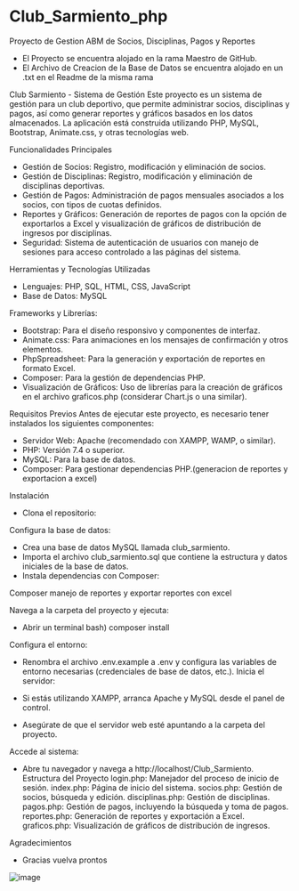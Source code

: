 # Club_Sarmiento_php
Proyecto de Gestion ABM de Socios, Disciplinas, Pagos y Reportes

- El Proyecto se encuentra alojado en la rama Maestro de GitHub.
- El Archivo de Creacion de la Base de Datos se encuentra alojado en un .txt en el Readme de la misma rama 

Club Sarmiento - Sistema de Gestión
Este proyecto es un sistema de gestión para un club deportivo, que permite administrar socios, disciplinas y pagos, así como generar reportes y gráficos basados en los datos almacenados. La aplicación está construida utilizando PHP, MySQL, Bootstrap, Animate.css, y otras tecnologías web.

Funcionalidades Principales
- Gestión de Socios: Registro, modificación y eliminación de socios.
- Gestión de Disciplinas: Registro, modificación y eliminación de disciplinas deportivas.
- Gestión de Pagos: Administración de pagos mensuales asociados a los socios, con tipos de cuotas definidos.
- Reportes y Gráficos: Generación de reportes de pagos con la opción de exportarlos a Excel y visualización de gráficos de distribución de ingresos por disciplinas.
- Seguridad: Sistema de autenticación de usuarios con manejo de sesiones para acceso controlado a las páginas del sistema.

Herramientas y Tecnologías Utilizadas
- Lenguajes: PHP, SQL, HTML, CSS, JavaScript
- Base de Datos: MySQL

Frameworks y Librerías:
- Bootstrap: Para el diseño responsivo y componentes de interfaz.
- Animate.css: Para animaciones en los mensajes de confirmación y otros elementos.
- PhpSpreadsheet: Para la generación y exportación de reportes en formato Excel.
- Composer: Para la gestión de dependencias PHP.
- Visualización de Gráficos: Uso de librerías para la creación de gráficos en el archivo graficos.php (considerar Chart.js o una similar).

Requisitos Previos
Antes de ejecutar este proyecto, es necesario tener instalados los siguientes componentes:
- Servidor Web: Apache (recomendado con XAMPP, WAMP, o similar).
- PHP: Versión 7.4 o superior.
- MySQL: Para la base de datos.
- Composer: Para gestionar dependencias PHP.(generacion de reportes y exportacion a excel)

Instalación
- Clona el repositorio:

Configura la base de datos:

- Crea una base de datos MySQL llamada club_sarmiento.
- Importa el archivo club_sarmiento.sql que contiene la estructura y datos iniciales de la base de datos.
- Instala dependencias con Composer:

Composer manejo de reportes y exportar reportes con excel

Navega a la carpeta del proyecto y ejecuta:

- Abrir un terminal bash)
composer install

Configura el entorno:
- Renombra el archivo .env.example a .env y configura las variables de entorno necesarias (credenciales de base de datos, etc.).
Inicia el servidor:

- Si estás utilizando XAMPP, arranca Apache y MySQL desde el panel de control.
- Asegúrate de que el servidor web esté apuntando a la carpeta del proyecto.

Accede al sistema:
-  Abre tu navegador y navega a http://localhost/Club_Sarmiento.
Estructura del Proyecto
login.php: Manejador del proceso de inicio de sesión.
index.php: Página de inicio del sistema.
socios.php: Gestión de socios, búsqueda y edición.
disciplinas.php: Gestión de disciplinas.
pagos.php: Gestión de pagos, incluyendo la búsqueda y toma de pagos.
reportes.php: Generación de reportes y exportación a Excel.
graficos.php: Visualización de gráficos de distribución de ingresos.

Agradecimientos
- Gracias vuelva prontos

  
![image](https://github.com/user-attachments/assets/b1327a39-84d4-4d6d-a098-3c6baf9be9fe)


